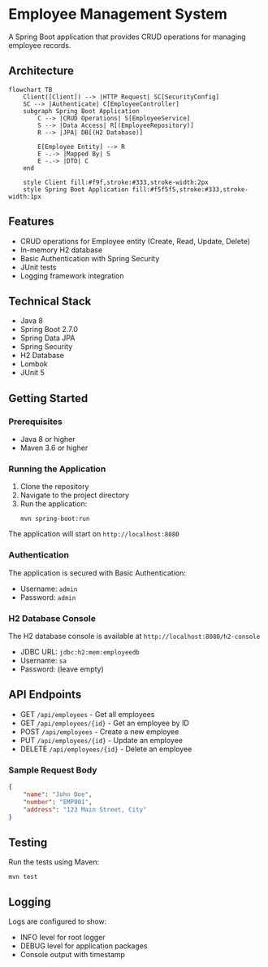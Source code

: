 # Employee Management System

A Spring Boot application that provides CRUD operations for managing employee records.

## Architecture

```mermaid
flowchart TB
    Client([Client]) --> |HTTP Request| SC[SecurityConfig]
    SC --> |Authenticate| C[EmployeeController]
    subgraph Spring Boot Application
        C --> |CRUD Operations| S[EmployeeService]
        S --> |Data Access| R[(EmployeeRepository)]
        R --> |JPA| DB[(H2 Database)]
        
        E[Employee Entity] --> R
        E -.-> |Mapped By| S
        E -.-> |DTO| C
    end
    
    style Client fill:#f9f,stroke:#333,stroke-width:2px
    style Spring Boot Application fill:#f5f5f5,stroke:#333,stroke-width:1px
```

## Features

- CRUD operations for Employee entity (Create, Read, Update, Delete)
- In-memory H2 database
- Basic Authentication with Spring Security
- JUnit tests
- Logging framework integration

## Technical Stack

- Java 8
- Spring Boot 2.7.0
- Spring Data JPA
- Spring Security
- H2 Database
- Lombok
- JUnit 5

## Getting Started

### Prerequisites

- Java 8 or higher
- Maven 3.6 or higher

### Running the Application

1. Clone the repository
2. Navigate to the project directory
3. Run the application:
   ```
   mvn spring-boot:run
   ```

The application will start on `http://localhost:8080`

### Authentication

The application is secured with Basic Authentication:
- Username: `admin`
- Password: `admin`

### H2 Database Console

The H2 database console is available at `http://localhost:8080/h2-console`
- JDBC URL: `jdbc:h2:mem:employeedb`
- Username: `sa`
- Password: (leave empty)

## API Endpoints

- GET `/api/employees` - Get all employees
- GET `/api/employees/{id}` - Get an employee by ID
- POST `/api/employees` - Create a new employee
- PUT `/api/employees/{id}` - Update an employee
- DELETE `/api/employees/{id}` - Delete an employee

### Sample Request Body

```json
{
    "name": "John Doe",
    "number": "EMP001",
    "address": "123 Main Street, City"
}
```

## Testing

Run the tests using Maven:
```
mvn test
```

## Logging

Logs are configured to show:
- INFO level for root logger
- DEBUG level for application packages
- Console output with timestamp
